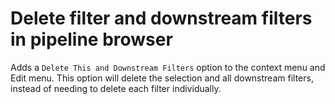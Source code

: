 # Delete filter and downstream filters in pipeline browser

Adds a `Delete This and Downstream Filters` option to the context menu and Edit menu.
This option will delete the selection and all downstream filters, instead of needing to delete each filter individually.
